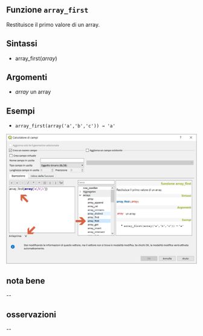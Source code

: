 ## Funzione `array_first`

Restituisce il primo valore di un array.

## Sintassi

* array_first(_array_)

## Argomenti

* _array_ un array

## Esempi

* `array_first(array('a','b','c')) → 'a'`

<img src="/img/arrays/array_first/array_first1.png">

## nota bene

--

## osservazioni

--